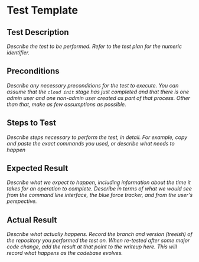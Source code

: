 # Test Template

## Test Description

*Describe the test to be performed. Refer to the test plan for the numeric identifier.*

## Preconditions

*Describe any necessary preconditions for the test to execute. You can assume that the `cloud init` stage has just completed and that there is one admin user and one non-admin user created as part of that process. Other than that, make as few assumptions as possible.*

## Steps to Test

*Describe steps necessary to perform the test, in detail. For example, copy and paste the exact commands you used, or describe what needs to happen*

## Expected Result

*Describe what we expect to happen, including information about the time it takes for an operation to complete. Describe in terms of what we would see from the command line interface, the blue force tracker, and from the user's perspective.*

## Actual Result

*Describe what actually happens. Record the branch and version (treeish) of the repository you performed the test on. When re-tested after some major code change, add the result at that point to the writeup here. This will record what happens as the codebase evolves.*